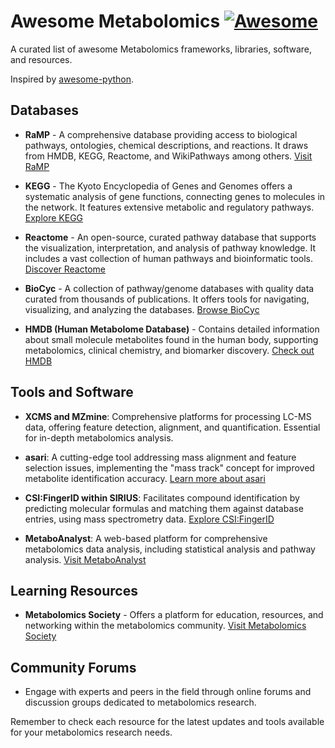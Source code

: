 # Awesome Metabolomics [![Awesome](https://cdn.rawgit.com/sindresorhus/awesome/d7305f38d29fed78fa85652e3a63e154dd8e8829/media/badge.svg)](https://github.com/sindresorhus/awesome)

A curated list of awesome Metabolomics frameworks, libraries, software, and resources.

Inspired by [awesome-python](https://github.com/vinta/awesome-python).

## Databases

- **RaMP** - A comprehensive database providing access to biological pathways, ontologies, chemical descriptions, and reactions. It draws from HMDB, KEGG, Reactome, and WikiPathways among others. [Visit RaMP](https://rampdb.nih.gov/)

- **KEGG** - The Kyoto Encyclopedia of Genes and Genomes offers a systematic analysis of gene functions, connecting genes to molecules in the network. It features extensive metabolic and regulatory pathways. [Explore KEGG](https://www.genome.jp/kegg/)

- **Reactome** - An open-source, curated pathway database that supports the visualization, interpretation, and analysis of pathway knowledge. It includes a vast collection of human pathways and bioinformatic tools. [Discover Reactome](https://reactome.org/)

- **BioCyc** - A collection of pathway/genome databases with quality data curated from thousands of publications. It offers tools for navigating, visualizing, and analyzing the databases. [Browse BioCyc](https://biocyc.org/)

- **HMDB (Human Metabolome Database)** - Contains detailed information about small molecule metabolites found in the human body, supporting metabolomics, clinical chemistry, and biomarker discovery. [Check out HMDB](http://www.hmdb.ca/)

## Tools and Software

- **XCMS and MZmine**: Comprehensive platforms for processing LC-MS data, offering feature detection, alignment, and quantification. Essential for in-depth metabolomics analysis.

- **asari**: A cutting-edge tool addressing mass alignment and feature selection issues, implementing the "mass track" concept for improved metabolite identification accuracy. [Learn more about asari](https://www.nature.com/articles/s41467-020-19552-7)

- **CSI:FingerID within SIRIUS**: Facilitates compound identification by predicting molecular formulas and matching them against database entries, using mass spectrometry data. [Explore CSI:FingerID](https://www.nature.com/articles/s41592-019-0344-8)

- **MetaboAnalyst**: A web-based platform for comprehensive metabolomics data analysis, including statistical analysis and pathway analysis. [Visit MetaboAnalyst](https://www.metaboanalyst.ca/)

## Learning Resources

- **Metabolomics Society** - Offers a platform for education, resources, and networking within the metabolomics community. [Visit Metabolomics Society](https://metabolomicssociety.org/)

## Community Forums

- Engage with experts and peers in the field through online forums and discussion groups dedicated to metabolomics research.

Remember to check each resource for the latest updates and tools available for your metabolomics research needs.
